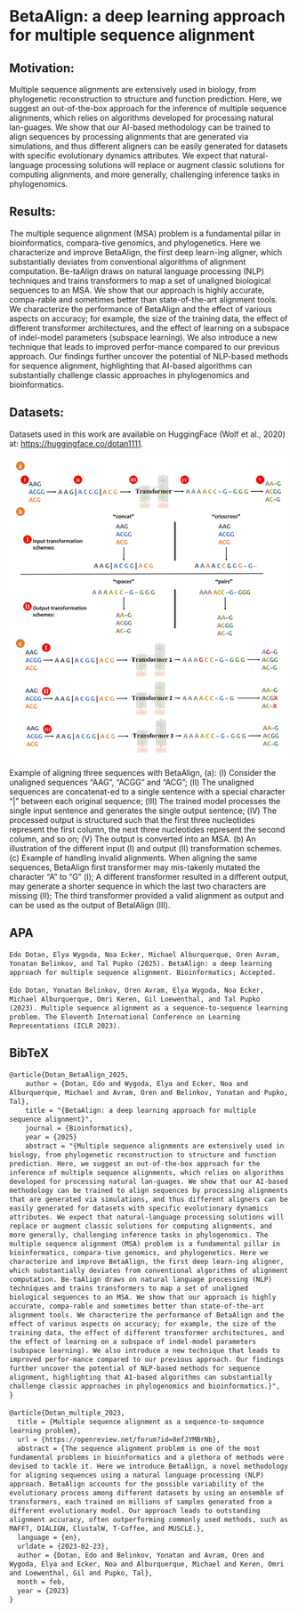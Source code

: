 # BetaAlign: a deep learning approach for multiple sequence alignment
## Motivation:
Multiple sequence alignments are extensively used in biology, from phylogenetic reconstruction to structure and function prediction. Here, we suggest an out-of-the-box approach for the inference of multiple sequence alignments, which relies on algorithms developed for processing natural lan-guages. We show that our AI-based methodology can be trained to align sequences by processing alignments that are generated via simulations, and thus different aligners can be easily generated for datasets with specific evolutionary dynamics attributes. We expect that natural-language processing solutions will replace or augment classic solutions for computing alignments, and more generally, challenging inference tasks in phylogenomics. 

## Results:
The multiple sequence alignment (MSA) problem is a fundamental pillar in bioinformatics, compara-tive genomics, and phylogenetics. Here we characterize and improve BetaAlign, the first deep learn-ing aligner, which substantially deviates from conventional algorithms of alignment computation. Be-taAlign draws on natural language processing (NLP) techniques and trains transformers to map a set of unaligned biological sequences to an MSA. We show that our approach is highly accurate, compa-rable and sometimes better than state-of-the-art alignment tools. We characterize the performance of BetaAlign and the effect of various aspects on accuracy; for example, the size of the training data, the effect of different transformer architectures, and the effect of learning on a subspace of indel-model parameters (subspace learning). We also introduce a new technique that leads to improved perfor-mance compared to our previous approach. Our findings further uncover the potential of NLP-based methods for sequence alignment, highlighting that AI-based algorithms can substantially challenge classic approaches in phylogenomics and bioinformatics.

## Datasets:
Datasets used in this work are available on HuggingFace (Wolf et al., 2020) at: https://huggingface.co/dotan1111.



![image](https://github.com/idotan286/SimulateAlignments/blob/main/Figure1.jpg)



Example of aligning three sequences with BetaAlign, (a): (Ⅰ) Consider the unaligned sequences “AAG”, “ACGG” and “ACG”; (Ⅱ) The unaligned sequences are concatenat-ed to a single sentence with a special character “|” between each original sequence; (Ⅲ) The trained model processes the single input sentence and generates the single output sentence; (Ⅳ) The processed output is structured such that the first three nucleotides represent the first column, the next three nucleotides represent the second column, and so on; (Ⅴ) The output is converted into an MSA. (b) An illustration of the different input (Ⅰ) and output (Ⅱ) transformation schemes. (c) Example of handling invalid alignments. When aligning the same sequences, BetaAlign first transformer may mis-takenly mutated the character “A” to “G” (Ⅰ); A different transformer resulted in a different output, may generate a shorter sequence in which the last two characters are missing (Ⅱ); The third transformer provided a valid alignment as output and can be used as the output of BetalAlign (Ⅲ).


## APA

```
Edo Dotan, Elya Wygoda, Noa Ecker, Michael Alburquerque, Oren Avram, Yonatan Belinkov, and Tal Pupko (2025). BetaAlign: a deep learning approach for multiple sequence alignment. Bioinformatics; Accepted.

Edo Dotan, Yonatan Belinkov, Oren Avram, Elya Wygoda, Noa Ecker, Michael Alburquerque, Omri Keren, Gil Loewenthal, and Tal Pupko (2023). Multiple sequence alignment as a sequence-to-sequence learning problem. The Eleventh International Conference on Learning Representations (ICLR 2023).
```


## BibTeX
```
@article{Dotan_BetaAlign_2025,
    author = {Dotan, Edo and Wygoda, Elya and Ecker, Noa and Alburquerque, Michael and Avram, Oren and Belinkov, Yonatan and Pupko, Tal},
    title = "{BetaAlign: a deep learning approach for multiple sequence alignment}",
    journal = {Bioinformatics},
    year = {2025}
    abstract = "{Multiple sequence alignments are extensively used in biology, from phylogenetic reconstruction to structure and function prediction. Here, we suggest an out-of-the-box approach for the inference of multiple sequence alignments, which relies on algorithms developed for processing natural lan-guages. We show that our AI-based methodology can be trained to align sequences by processing alignments that are generated via simulations, and thus different aligners can be easily generated for datasets with specific evolutionary dynamics attributes. We expect that natural-language processing solutions will replace or augment classic solutions for computing alignments, and more generally, challenging inference tasks in phylogenomics. The multiple sequence alignment (MSA) problem is a fundamental pillar in bioinformatics, compara-tive genomics, and phylogenetics. Here we characterize and improve BetaAlign, the first deep learn-ing aligner, which substantially deviates from conventional algorithms of alignment computation. Be-taAlign draws on natural language processing (NLP) techniques and trains transformers to map a set of unaligned biological sequences to an MSA. We show that our approach is highly accurate, compa-rable and sometimes better than state-of-the-art alignment tools. We characterize the performance of BetaAlign and the effect of various aspects on accuracy; for example, the size of the training data, the effect of different transformer architectures, and the effect of learning on a subspace of indel-model parameters (subspace learning). We also introduce a new technique that leads to improved perfor-mance compared to our previous approach. Our findings further uncover the potential of NLP-based methods for sequence alignment, highlighting that AI-based algorithms can substantially challenge classic approaches in phylogenomics and bioinformatics.}",
}

@article{Dotan_multiple_2023,
  title = {Multiple sequence alignment as a sequence-to-sequence learning problem},
  url = {https://openreview.net/forum?id=8efJYMBrNb},
  abstract = {The sequence alignment problem is one of the most fundamental problems in bioinformatics and a plethora of methods were devised to tackle it. Here we introduce BetaAlign, a novel methodology for aligning sequences using a natural language processing (NLP) approach. BetaAlign accounts for the possible variability of the evolutionary process among different datasets by using an ensemble of transformers, each trained on millions of samples generated from a different evolutionary model. Our approach leads to outstanding alignment accuracy, often outperforming commonly used methods, such as MAFFT, DIALIGN, ClustalW, T-Coffee, and MUSCLE.},
  language = {en},
  urldate = {2023-02-23},
  author = {Dotan, Edo and Belinkov, Yonatan and Avram, Oren and Wygoda, Elya and Ecker, Noa and Alburquerque, Michael and Keren, Omri and Loewenthal, Gil and Pupko, Tal},
  month = feb,
  year = {2023}
}

```
